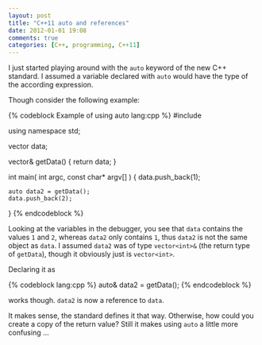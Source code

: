 ```yaml
---
layout: post
title: "C++11 auto and references"
date: 2012-01-01 19:08
comments: true
categories: [C++, programming, C++11]
---
```

I just started playing around with the `auto` keyword of the new C++ standard. I assumed a variable declared with `auto` would have the type of the according expression.

Though consider the following example:


{% codeblock Example of using auto lang:cpp %}
#include <vector>
 
using namespace std;
 
vector<int> data;
 
vector<int>& getData()
{
	return data;
}
 
int main( int argc, const char* argv[] )
{
	data.push_back(1);
 
	auto data2 = getData();
	data.push_back(2);
} 
{% endcodeblock %}

Looking at the variables in the debugger, you see that `data` contains the values `1` and `2`, whereas `data2` only contains `1`, thus `data2` is not the same object as `data`. I assumed `data2` was of type `vector<int>&` (the return type of `getData`), though it obviously just is `vector<int>`.

Declaring it as

{% codeblock lang:cpp %}
auto& data2 = getData();
{% endcodeblock %}

works though. `data2` is now a reference to `data`.

It makes sense, the standard defines it that way. Otherwise, how could you create a copy of the return value? Still it makes using `auto` a little more confusing ...